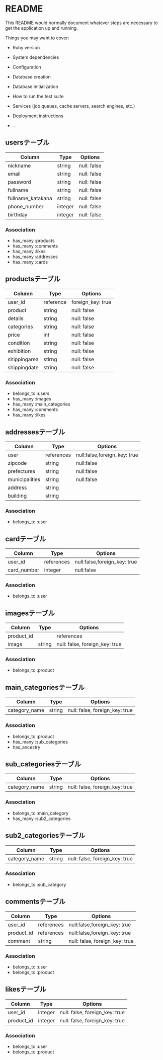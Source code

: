 # README

This README would normally document whatever steps are necessary to get the
application up and running.

Things you may want to cover:

* Ruby version

* System dependencies

* Configuration

* Database creation

* Database initialization

* How to run the test suite

* Services (job queues, cache servers, search engines, etc.)

* Deployment instructions

* ...

## usersテーブル
|Column|Type|Options|
|------|----|-------|
|nickname|string|null: false|
|email|string|null: false|
|password|string|null: false|
|fullname|string|null: false|
|fullname_katakana|string|null: false|
|phone_number|integer |null: false|
|birthday|integer |null: false|
### Association
- has_many :products 
- has_many :comments
- has_many :likes
- has_many :addresses
- has_many :cards

## productsテーブル
|Column|Type|Options|
|------|----|-------|
|user_id|reference|foreign_key: true
|product|string|null: false|
|details|string|null: false|
|categories|string|null: false|
|price|int|null: false|
|condition|string|null: false|
|exhibition|string|null: false|
|shippingarea|stirng|null: false|
|shippingdate|string|null: false|
### Association
- belongs_to :users
- has_many :images
- has_many :main_categories
- has_many :comments
- has_many :likes


## addressesテーブル
|Column|Type|Options|
|------|----|-------|
|user|references|null:false,foreign_key: true|
|zipcode|string|null:false|
|prefectures|string|null:false|
|municipalities|string|null:false|
|address|string||
|building|string||
### Association
- belongs_to :user


## cardテーブル
|Column|Type|Options|
|------|----|-------|
|user_id|references|null:false,foreign_key: true|
|card_number|integer|null:false|
### Association
- belongs_to :user

## imagesテーブル
|Column|Type|Options|
|------|----|-------|
|product_id||references|null:false,foreign_key: true|
|image|string|null: false, foreign_key: true|
### Association
- belongs_to :product

## main_categoriesテーブル
|Column|Type|Options|
|------|----|-------|
|category_name|string|null: false, foreign_key: true|
### Association
- belongs_to :product
- has_many :sub_categories
- has_ancestry

## sub_categoriesテーブル
|Column|Type|Options|
|------|----|-------|
|category_name|string|null: false, foreign_key: true|
### Association
- belongs_to :main_category
- has_many :sub2_categories

## sub2_categoriesテーブル
|Column|Type|Options|
|------|----|-------|
|category_name|string|null: false, foreign_key: true|
### Association
- belongs_to :sub_category

## commentsテーブル
|Column|Type|Options|
|------|----|-------|
|user_id|references|null:false,foreign_key: true|
|product_id|references|null:false,foreign_key: true|
|comment|string|null: false, foreign_key: true|
### Association
- belongs_to :user
- belongs_to :product

## likesテーブル
|Column|Type|Options|
|------|----|-------|
|user_id|integer|null: false, foreign_key: true|
|product_id|integer|null: false, foreign_key: true|
### Association
- belongs_to :user
- belongs_to :product